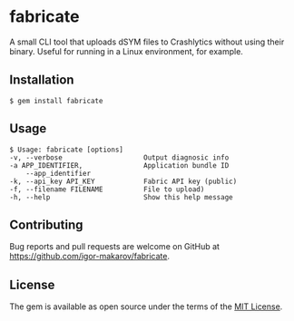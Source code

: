 # fabricate

A small CLI tool that uploads dSYM files to Crashlytics without using their binary.
Useful for running in a Linux environment, for example.

## Installation

    $ gem install fabricate

## Usage

	$ Usage: fabricate [options]
    -v, --verbose                    Output diagnosic info
    -a APP_IDENTIFIER,               Application bundle ID
        --app_identifier
    -k, --api_key API_KEY            Fabric API key (public)
    -f, --filename FILENAME          File to upload)
    -h, --help                       Show this help message


## Contributing

Bug reports and pull requests are welcome on GitHub at https://github.com/igor-makarov/fabricate.


## License

The gem is available as open source under the terms of the [MIT License](http://opensource.org/licenses/MIT).

